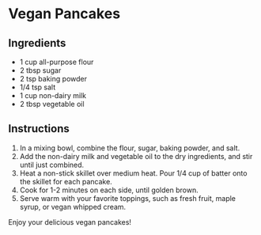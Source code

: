 # Vegan Pancakes

## Ingredients

- 1 cup all-purpose flour
- 2 tbsp sugar
- 2 tsp baking powder
- 1/4 tsp salt
- 1 cup non-dairy milk
- 2 tbsp vegetable oil

## Instructions

1. In a mixing bowl, combine the flour, sugar, baking powder, and salt.
2. Add the non-dairy milk and vegetable oil to the dry ingredients, and stir until just combined.
3. Heat a non-stick skillet over medium heat. Pour 1/4 cup of batter onto the skillet for each pancake.
4. Cook for 1-2 minutes on each side, until golden brown.
5. Serve warm with your favorite toppings, such as fresh fruit, maple syrup, or vegan whipped cream.

Enjoy your delicious vegan pancakes!
